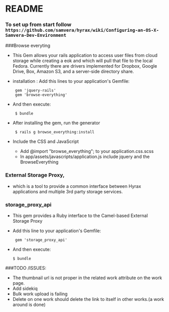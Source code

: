 # README

### To set up from start follow `https://github.com/samvera/hyrax/wiki/Configuring-an-OS-X-Samvera-Dev-Environment`


###Browse everyting 
 - This Gem allows your rails application to access user files from cloud storage while creating a eok and which will pull that file to the local Fedora. Currently there are drivers implemented for Dropbox, Google Drive, Box, Amazon S3, and a server-side directory share.
 - installation : Add this lines to your application's Gemfile:
                  
        gem 'jquery-rails'
        gem 'browse-everything'
 - And then execute:
   
        $ bundle
 - After installing the gem, run the generator
   
        $ rails g browse_everything:install
 - Include the CSS and JavaScript
    - Add @import "browse_everything"; to your application.css.scss
    - In app/assets/javascripts/application.js include jquery and the BrowseEverything

### External Storage Proxy, 
  - which is a tool to provide a common interface between Hyrax applications and multiple 3rd party storage services.
  
### storage_proxy_api
   - This gem provides a Ruby interface to the Camel-based External Storage Proxy
  
   - Add this line to your application's Gemfile:

          gem 'storage_proxy_api'
   - And then execute:

         $ bundle


###TODO /ISSUES:
- The thumbnail url is not proper in the related work attribute on the work page.
- Add sidekiq
- Bulk work upload is failing
- Delete on one work should delete the link to itself in other works.(a work around is done)

